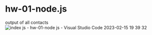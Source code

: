# hw-01-node.js
output of all contacts
![index js - hw-01-node js - Visual Studio Code 2023-02-15 19 39 32](https://user-images.githubusercontent.com/103953519/219136822-1731e64a-5e07-4736-ad29-40bf437e9395.png)
